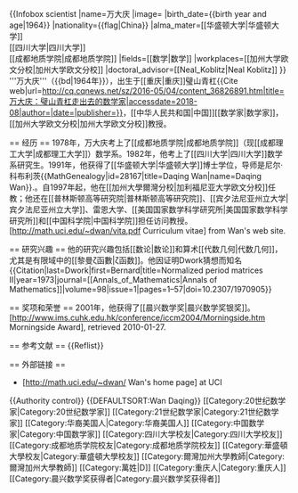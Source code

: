 {{Infobox scientist
|name=万大庆
|image=<!--(filename only)-->
|birth_date={{birth year and age|1964}}
|nationality={{flag|China}}
|alma_mater=[[华盛顿大学|华盛顿大学]]<br>[[四川大学|四川大学]]<br>[[成都地质学院|成都地质学院]]
|fields=[[数学|数学]]
|workplaces=[[加州大学欧文分校|加州大学欧文分校]]
|doctoral_advisor=[[Neal_Koblitz|Neal Koblitz]]
}}
'''万大庆'''（{{bd|1964年}}），出生于[[重庆|重庆]]璧山青杠<ref name=":0">{{Cite web|url=http://cq.cqnews.net/sz/2016-05/04/content_36826891.htm|title=万大庆：璧山青杠走出去的数学家|accessdate=2018-08|author=|date=|publisher=}}</ref>，[[中华人民共和国|中国]][[数学家|数学家]]，[[加州大学欧文分校|加州大学欧文分校]]教授。

== 经历 ==
1978年，万大庆考上了[[成都地质学院|成都地质学院]]（现[[成都理工大学|成都理工大学]]）数学系。1982年，他考上了[[四川大学|四川大学]]数学系研究生。<ref name=":0" />1991年，他获得了[[华盛顿大学|华盛顿大学]]博士学位，导师是尼尔·科布利茨<ref>{{MathGenealogy|id=28167|title=Daqing Wan|name=Daqing Wan}}.</ref>。自1997年起，他在[[加州大學爾灣分校|加利福尼亚大学欧文分校]]任教；他还在[[普林斯顿高等研究院|普林斯顿高等研究院]]、[[宾夕法尼亚州立大学|宾夕法尼亚州立大学]]、雷恩大学、[[美国国家数学科学研究所|美国国家数学科学研究所]]和[[中国科学院|中国科学院]]担任访问教授。<ref>[http://math.uci.edu/~dwan/vita.pdf Curriculum vitae] from Wan's web site.</ref>

== 研究兴趣 ==
他的研究兴趣包括[[数论|数论]]和算术[[代数几何|代数几何]]，尤其是有限域中的[[黎曼ζ函數|ζ函数]]。他因证明Dwork猜想而知名<ref>{{Citation|last=Dwork|first=Bernard|title=Normalized period matrices II|year=1973|journal=[[Annals_of_Mathematics|Annals of Mathematics]]|volume=98|issue=1|pages=1–57|doi=10.2307/1970905}}</ref>

== 奖项和荣誉 ==
2001年，他获得了[[晨兴数学奖|晨兴数学奖银奖]]。<ref>[http://www.ims.cuhk.edu.hk/conference/iccm2004/Morningside.htm Morningside Award], retrieved 2010-01-27.</ref>

== 参考文献 ==
{{Reflist}}

== 外部链接 ==
* [http://math.uci.edu/~dwan/ Wan's home page] at UCI

{{Authority control}}
{{DEFAULTSORT:Wan Daqing}}
[[Category:20世纪数学家|Category:20世纪数学家]]
[[Category:21世纪数学家|Category:21世纪数学家]]
[[Category:华裔美国人|Category:华裔美国人]]
[[Category:中国数学家|Category:中国数学家]]
[[Category:四川大学校友|Category:四川大学校友]]
[[Category:成都地质学院校友|Category:成都地质学院校友]]
[[Category:華盛頓大學校友|Category:華盛頓大學校友]]
[[Category:爾灣加州大學教師|Category:爾灣加州大學教師]]
[[Category:萬姓|D]]
[[Category:重庆人|Category:重庆人]]
[[Category:晨兴数学奖获得者|Category:晨兴数学奖获得者]]